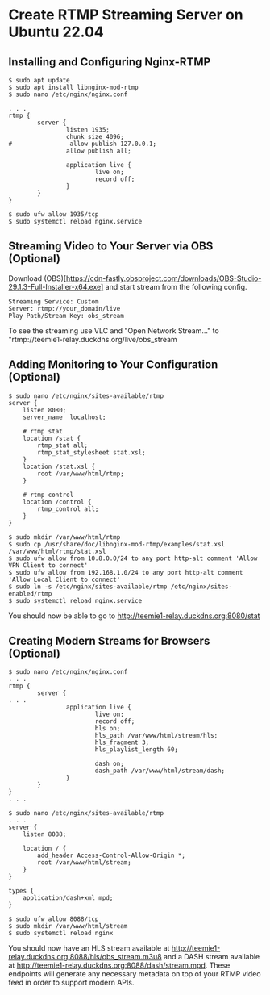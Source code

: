 # Create RTMP Streaming Server on Ubuntu 22.04

## Installing and Configuring Nginx-RTMP
~~~
$ sudo apt update
$ sudo apt install libnginx-mod-rtmp
$ sudo nano /etc/nginx/nginx.conf
~~~

~~~
. . .
rtmp {
        server {
                listen 1935;
                chunk_size 4096;
#                allow publish 127.0.0.1;
                allow publish all;

                application live {
                        live on;
                        record off;
                }
        }
}
~~~
~~~
$ sudo ufw allow 1935/tcp
$ sudo systemctl reload nginx.service
~~~

## Streaming Video to Your Server via OBS (Optional)
Download (OBS)[https://cdn-fastly.obsproject.com/downloads/OBS-Studio-29.1.3-Full-Installer-x64.exe] and start stream from the following config.
~~~
Streaming Service: Custom
Server: rtmp://your_domain/live
Play Path/Stream Key: obs_stream
~~~
To see the streaming use VLC and "Open Network Stream..." to "rtmp://teemie1-relay.duckdns.org/live/obs_stream

## Adding Monitoring to Your Configuration (Optional)
~~~
$ sudo nano /etc/nginx/sites-available/rtmp
server {
    listen 8080;
    server_name  localhost;

    # rtmp stat
    location /stat {
        rtmp_stat all;
        rtmp_stat_stylesheet stat.xsl;
    }
    location /stat.xsl {
        root /var/www/html/rtmp;
    }

    # rtmp control
    location /control {
        rtmp_control all;
    }
}

$ sudo mkdir /var/www/html/rtmp
$ sudo cp /usr/share/doc/libnginx-mod-rtmp/examples/stat.xsl /var/www/html/rtmp/stat.xsl
$ sudo ufw allow from 10.8.0.0/24 to any port http-alt comment 'Allow VPN Client to connect'
$ sudo ufw allow from 192.168.1.0/24 to any port http-alt comment 'Allow Local Client to connect'
$ sudo ln -s /etc/nginx/sites-available/rtmp /etc/nginx/sites-enabled/rtmp
$ sudo systemctl reload nginx.service

~~~
You should now be able to go to http://teemie1-relay.duckdns.org:8080/stat

## Creating Modern Streams for Browsers (Optional)
~~~
$ sudo nano /etc/nginx/nginx.conf
. . .
rtmp {
        server {
. . .
                application live {
                    	live on;
                    	record off;
                        hls on;
                        hls_path /var/www/html/stream/hls;
                        hls_fragment 3;
                        hls_playlist_length 60;

                        dash on;
                        dash_path /var/www/html/stream/dash;
                }
        }
}
. . .

$ sudo nano /etc/nginx/sites-available/rtmp
. . .
server {
    listen 8088;

    location / {
        add_header Access-Control-Allow-Origin *;
        root /var/www/html/stream;
    }
}

types {
    application/dash+xml mpd;
}

$ sudo ufw allow 8088/tcp
$ sudo mkdir /var/www/html/stream
$ sudo systemctl reload nginx

~~~
You should now have an HLS stream available at http://teemie1-relay.duckdns.org:8088/hls/obs_stream.m3u8 and a DASH stream available at http://teemie1-relay.duckdns.org:8088/dash/stream.mpd. These endpoints will generate any necessary metadata on top of your RTMP video feed in order to support modern APIs.

## 
~~~

~~~

